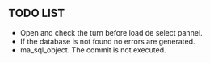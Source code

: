 TODO LIST
---------

- Open and check the turn before load de select pannel.
- If the database is not found no errors are generated.
- ma_sql_object. The commit is not executed.

